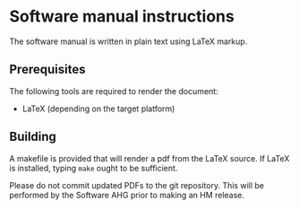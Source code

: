 Software manual instructions
============================
The software manual is written in plain text using LaTeX markup.

Prerequisites
-------------
The following tools are required to render the document:

- LaTeX (depending on the target platform)

Building
--------
A makefile is provided that will render a pdf from the LaTeX source. If LaTeX is installed, typing `make` ought to be sufficient.

Please do not commit updated PDFs to the git repository. This will be performed by the Software AHG prior to making an HM release.
